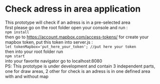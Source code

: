 # Check adress in area application  
This prototype will check if an adress is in a pre-selected area  
first please go on the root folder open your console and run :  
`npm install`  
then go to https://account.mapbox.com/access-tokens/ for create your mapbox token, put this token into server.js :  
`let tokenMapbox='put_here_your_token'; //put here your token`  
then into your root folder run  
`npm start`   
into your favorite navigator go to localhost:8080  
PS: This prototype is under development and contain 3 independent parts, one for draw areas, 2 other for check is an adress is in one defined area with and without map
